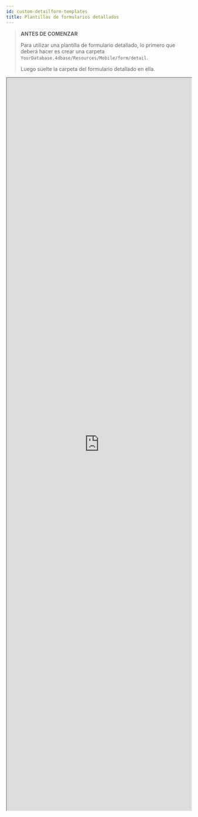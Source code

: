 ```yaml
---
id: custom-detailform-templates
title: Plantillas de formularios detallados
---
```


> **ANTES DE COMENZAR**
> 
> Para utilizar una plantilla de formulario detallado, lo primero que deberá hacer es crear una carpeta `YourDatabase.4dbase/Resources/Mobile/form/detail`.
> 
> Luego suelte la carpeta del formulario detallado en ella.

<div markdown="1">

<iframe src="https://4d-go-mobile.github.io/gallery/#/type/form-detail/picker/0" scrolling="no" height="2000" width="100%">
</iframe>
</div>